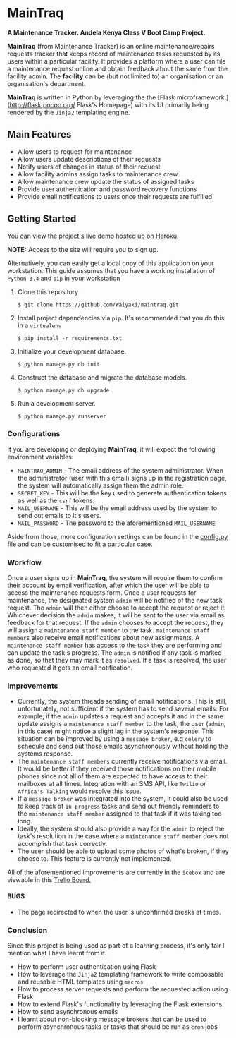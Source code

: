# MainTraq
__A Maintenance Tracker. Andela Kenya Class V Boot Camp Project.__

__MainTraq__ (from Maintenance Tracker) is an online maintenance/repairs requests
tracker that keeps record of maintenance tasks requested by its users within a
particular facility.
It provides a platform where a user can file a maintenance request online and
obtain feedback about the same from the facility admin.
The **facility** can be (but not limited to) an organisation or an
organisation's department.

__MainTraq__ is written in Python by leveraging the the [Flask microframework.](http://flask.pocoo.org/ Flask's Homepage)
with its UI primarily being rendered by the `Jinja2` templating engine.

## Main Features
* Allow users to request for maintenance
* Allow users update descriptions of their requests
* Notify users of changes in status of their request
* Allow facility admins assign tasks to maintenance crew
* Allow maintenance crew update the status of assigned tasks
* Provide user authentication and password recovery functions
* Provide email notifications to users once their requests are fulfilled

## Getting Started
You can view the project's live demo [hosted up on Heroku.](https://maintraq.herokuapp.com)

**NOTE:** Access to the site will require you to sign up.

Alternatively, you can easily get a local copy of this application on your workstation.
This guide assumes that you have a working installation of `Python 3.4` and
`pip` in your workstation

1. Clone this repository

   `$ git clone https://github.com/Waiyaki/maintraq.git`

2. Install project dependencies via `pip`. It's recommended that you do this in a `virtualenv`

    `$ pip install -r requirements.txt`

3. Initialize your development database.

    `$ python manage.py db init`

4. Construct the database and migrate the database models.

    `$ python manage.py db upgrade`

5. Run a development server.

    `$ python manage.py runserver`

### Configurations
If you are developing or deploying __MainTraq__, it will expect the following
environment variables:
* `MAINTRAQ_ADMIN` - The email address of the system administrator.
  When the administrator (user with this email) signs up in the registration page, the system will
  automatically assign them the admin role.
* `SECRET_KEY` - This will be the key used to generate authentication tokens as well as the `csrf` tokens.
* `MAIL_USERNAME` - This will be the email address used by the system to send out emails to it's users.
* `MAIL_PASSWORD` - The password to the aforementioned `MAIL_USERNAME`

Aside from those, more configuration settings can be found in the [config.py](https://github.com/Waiyaki/maintraq/blob/master/config.py) file and can be customised to fit a particular case.

### Workflow
Once a user signs up in __MainTraq__, the system will require them to confirm
their account by email verification, after which the user will be able to
access the maintenance requests form.
Once a user requests for maintenance, the designated system `admin` will be
notified of the new task request. The `admin` will then either choose to accept
the request or reject it. Whichever decision the `admin` makes, it will be sent
to the user via email as feedback for that request.
If the `admin` chooses to accept the request, they will assign a `maintenance staff
member` to the task. `maintenance staff member`s also receive email notifications about new
assignments.
A `maintenance staff member` has access to the task they are performing and can
update the task's progress.
The `admin` is notified if any task is marked as done, so that they may mark it as
`resolved`. If a task is resolved, the user who requested it gets an email notification.

### Improvements
* Currently, the system threads sending of email notifications. This is still, unfortunately,
  not sufficient if the system has to send several emails. For example, if the `admin` updates
  a request and accepts it and in the same update assigns a `maintenance staff member` to the
  task, the user (`admin`, in this case) might notice a slight lag in the system's response.
  This situation can be improved by using a `message broker`, e.g `celery` to schedule and
  send out those emails asynchronously without holding the systems response.
* The `maintenance staff members` currently receive notifications via email. It would be better
  if they received those notifications on their mobile phones since not all of them are
  expected to have access to their mailboxes at all times. Integration with an SMS API, like
  `Twilio` or `Africa's Talking` would resolve this issue.
* If a `message broker` was integrated into the system, it could also be used to keep track
  of `in progress` tasks and send out friendly reminders to the `maintenance staff member`
  assigned to that task if it was taking too long.
* Ideally, the system should also provide a way for the `admin` to reject the task's resolution
  in the case where a `maintenance staff member` does not accomplish that task correctly.
* The user should be able to upload some photos of what's broken, if they choose to.
  This feature is currently not implemented.

All of the aforementioned improvements are currently in the `icebox` and are viewable in this [Trello Board.](https://trello.com/b/BJfAL79J/maintenance-tracker)

#### BUGS
* The page redirected to when the user is unconfirmed breaks at times.

### Conclusion
Since this project is being used as part of a learning process, it's only fair I mention
what I have learnt from it.
* How to perform user authentication using Flask
* How to leverage the `Jinja2` templating framework to write composable and reusable
  HTML templates using `macros`
* How to process server requests and perform the requested action using Flask
* How to extend Flask's functionality by leveraging the Flask extensions.
* How to send asynchronous emails
* I learnt about non-blocking message brokers that can be used to perform asynchronous
  tasks or tasks that should be run as `cron` jobs
